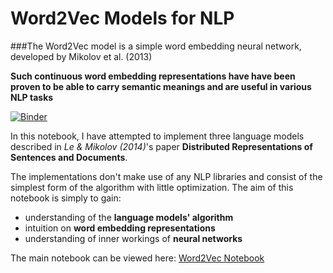 # Word2Vec Models for NLP

###The Word2Vec model is a simple word embedding neural network, developed by Mikolov et al. (2013)

**Such continuous word embedding representations have have been proven to be able to carry semantic meanings and are useful in various NLP tasks**

[![Binder](http://mybinder.org/badge.svg)](http://mybinder.org/repo/MarvinBertin/Word2Vec)

In this notebook, I have attempted to implement three language models described in *Le & Mikolov (2014)*'s paper **Distributed Representations of Sentences and Documents**.

The implementations don't make use of any NLP libraries and consist of the simplest form of the algorithm with little optimization.
The aim of this notebook is simply to gain:
* understanding of the **language models' algorithm**
* intuition on **word embedding representations**
* understanding of inner workings of **neural networks**

The main notebook can be viewed here:
[Word2Vec Notebook](http://nbviewer.ipython.org/github/MarvinBertin/Word2Vec/blob/master/word2vec.ipynb)

